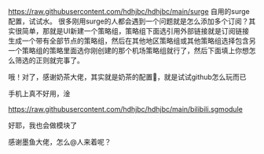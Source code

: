 https://raw.githubusercontent.com/hdhjbc/hdhjbc/main/surge
自用的surge配置，试试水。
很多刚用surge的人都会遇到一个问题就是怎么添加多个订阅？其实很简单，那就是UI新建一个策略组，策略组下面选引用外部链接就是订阅链接生成一个带有全部节点的策略组，然后在其他地区策略组或其他策略组选择包含另一个策略组的策略里面选你刚创建的那个机场策略组就行了，然后下面填上你想怎么筛选的正则就完事了。


哦！对了，感谢奶茶大佬，其实就是奶茶的配置🤪，就是试试github怎么玩而已



手机上真不好用，淦

https://raw.githubusercontent.com/hdhjbc/hdhjbc/main/bilibili.sgmodule

好耶，我也会做模块了

感谢墨鱼大佬，怎么@人来着呢？


